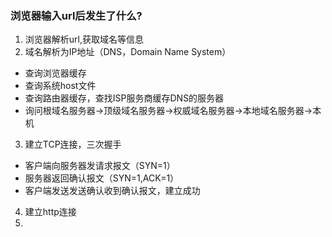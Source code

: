 ### 浏览器输入url后发生了什么?
1. 浏览器解析url,获取域名等信息
2. 域名解析为IP地址（DNS，Domain Name System）
* 查询浏览器缓存
* 查询系统host文件
* 查询路由器缓存，查找ISP服务商缓存DNS的服务器
* 询问根域名服务器->顶级域名服务器->权威域名服务器->本地域名服务器->本机
3. 建立TCP连接，三次握手
* 客户端向服务器发请求报文（SYN=1）
* 服务器返回确认报文（SYN=1,ACK=1）
* 客户端发送发送确认收到确认报文，建立成功
4. 建立http连接
5. 


